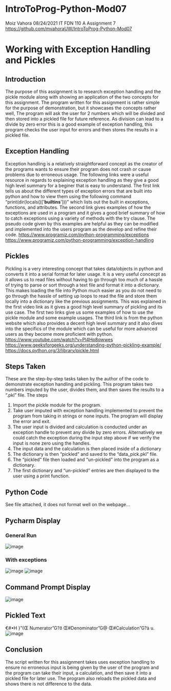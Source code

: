 # IntroToProg-Python-Mod07

  
Moiz Vahora
08/24/2021
IT FDN 110 A
Assignment 7
https://github.com/mvahoraUW/IntroToProg-Python-Mod07


# Working with Exception Handling and Pickles
## Introduction
The purpose of this assignment is to research exception handling and the pickle module along with showing an application of the two concepts for this assignment. The program written for this assignment is rather simple for the purpose of demonstration, but it showcases the concepts rather well, The program will ask the user for 2 numbers which will be divided and then stored into a pickled file for future reference. As division can lead to a divide by zero error this is a good example of exception handling, this program checks the user input for errors and then stores the results in a pickled file. 

## Exception Handling
Exception handling is a relatively straightforward concept as the creator of the programs wants to ensure their program does not crash or cause problems due to erroneous usage. The following links were a useful resource in regards to explaining exception handling as they give a good high level summary for a beginer that is easy to understand. 
The first link tells us about the different types of exception errors that are built into python and how to view them using the following command “print(dir(locals()['__builtins__']))” which lists out the built in exceptions, functions, and attributes. The second link gives examples of how the exceptions are used in a program and it gives a good brief summary of how to catch exceptions using a variety of methods with the try clause. The pseudo code given by this examples are helpful as they can be modified and implemented into the users program as the develop and refine their code. 
https://www.programiz.com/python-programming/exceptions
https://www.programiz.com/python-programming/exception-handling




## Pickles
Pickling is a very interesting concept that takes data/objects in python and converts it into a serial format for later usage. It is a very useful concecpt as it allows us to read files without having to go through too much of a hassle of trying to parse or sort through a text file and format it into a dictionary. This makes loading the file into Python much easier as you do not need to go through the hassle of setting up loops to read the file and store them locally into a dictionary like the previous assignments. This was explained in the first video link as it gives a good high level summary of pickling and its use case. The first two links give us some examples of how to use the pickle module and some example usages. The third link is from the python website which also provides a decent high level summary and it also dives into the specifics of the module which can be useful for more advanced users as they become more proficient with python. 
https://www.youtube.com/watch?v=Pl4Hp8qwwes
https://www.geeksforgeeks.org/understanding-python-pickling-example/
https://docs.python.org/3/library/pickle.html


## Steps Taken
These are the step-by-step tasks taken by the author of the code to demonstrate exception handling and pickling. This program takes two numbers imputed by the user, divides them, and then saves the results to a “.pkl” file. The steps 
  1.	Import the pickle module for the program. 
  2.	Take user imputed with exception handling implemented to prevent the program from taking in strings or none inputs. The program will display the error and exit. 
  3.	The user input is divided and calculation is conducted under an exception handle to prevent any divide by zero errors. Alternatively we could catch the exception during the       input step above if we verify the input is none zero using the handles.
  4.	The input data and the calculation is then placed inside of a dictionary
  5.	The dictionary is then “pickled” and saved to the “data_pick.pkl” file. 
  6.	The “pickled” file then loaded and “un-pickled” into the program as a dictionary.
  7.	The first dictionary and “un-pickled” entries are then displayed to the user using a print function. 

## Python Code
See file attached, it does not format well on the webpage...

## Pycharm Display

### General Run

![image](https://user-images.githubusercontent.com/88759658/130723963-be19490d-f26a-4677-a4f8-af6252ae3ba0.png)

### With exceptions

![image](https://user-images.githubusercontent.com/88759658/130724031-0456842e-1a5c-46a2-9aa6-5cf3e4da7806.png)
![image](https://user-images.githubusercontent.com/88759658/130724045-1d1174e1-1584-4861-96e1-cf8dd86207de.png)

## Command Prompt Display

![image](https://user-images.githubusercontent.com/88759658/130724072-933c555b-18ab-4e7b-832b-ff24f698fd49.png)

## Pickled Text

€#•H       }”(Œ	Numerator”G?ð      Œ#Denominator”G@       Œ#Calculation”G?à      u.
![image](https://user-images.githubusercontent.com/88759658/130724118-a2eeec94-6bc7-4a21-9a9c-36df7217ec85.png)

## Conclusion
The script written for this assignment takes uses exception handling to ensure no erroneous input is being given by the user of the program and the program can take their input, a calculation, and then save it into a pickled file for later use. The program also reloads the pickled data and shows there is not difference to the data. 



